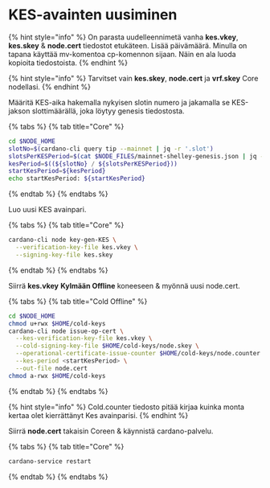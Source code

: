 # KES-avainten uusiminen

{% hint style="info" %}
On parasta uudelleennimetä vanha **kes.vkey**, **kes.skey** & **node.cert** tiedostot etukäteen. Lisää päivämäärä. Minulla on tapana käyttää mv-komentoa cp-komennon sijaan. Näin en ala luoda kopioita tiedostoista.
{% endhint %}

{% hint style="info" %}
Tarvitset vain **kes.skey**, **node.cert** ja **vrf.skey** Core nodellasi.
{% endhint %}

Määritä KES-aika hakemalla nykyisen slotin numero ja jakamalla se KES-jakson slottimäärällä, joka löytyy genesis tiedostosta.

{% tabs %}
{% tab title="Core" %}
```bash
cd $NODE_HOME
slotNo=$(cardano-cli query tip --mainnet | jq -r '.slot')
slotsPerKESPeriod=$(cat $NODE_FILES/mainnet-shelley-genesis.json | jq -r '.slotsPerKESPeriod')
kesPeriod=$((${slotNo} / ${slotsPerKESPeriod}))
startKesPeriod=${kesPeriod}
echo startKesPeriod: ${startKesPeriod}
```
{% endtab %}
{% endtabs %}

Luo uusi KES avainpari.

{% tabs %}
{% tab title="Core" %}
```bash
cardano-cli node key-gen-KES \
  --verification-key-file kes.vkey \
  --signing-key-file kes.skey
```
{% endtab %}
{% endtabs %}

Siirrä **kes.vkey** **Kylmään Offline** koneeseen & myönnä uusi node.cert.

{% tabs %}
{% tab title="Cold Offline" %}
```bash
cd $NODE_HOME
chmod u+rwx $HOME/cold-keys
cardano-cli node issue-op-cert \
  --kes-verification-key-file kes.vkey \
  --cold-signing-key-file $HOME/cold-keys/node.skey \
  --operational-certificate-issue-counter $HOME/cold-keys/node.counter \
  --kes-period <startKesPeriod> \
  --out-file node.cert
chmod a-rwx $HOME/cold-keys
```
{% endtab %}
{% endtabs %}

{% hint style="info" %}
Cold.counter tiedosto pitää kirjaa kuinka monta kertaa olet kierrättänyt Kes avainparisi.
{% endhint %}

Siirrä **node.cert** takaisin Coreen & käynnistä cardano-palvelu.

{% tabs %}
{% tab title="Core" %}
```bash
cardano-service restart
```
{% endtab %}
{% endtabs %}

